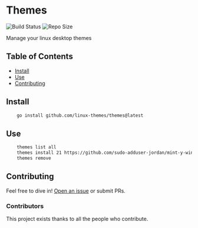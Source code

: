 # Themes

![Build Status](https://github.com/linux-themes/themes/actions/workflows/tests.yml/badge.svg)
![Repo Size](https://img.shields.io/github/repo-size/linux-themes/themes)

Manage your linux desktop themes

## Table of Contents

- [Install](#install)
- [Use](#use)
- [Contributing](#contributing)


## Install

```sh
	go install github.com/linux-themes/themes@latest
```

## Use

```sh
	themes list all
	themes install 21 https://github.com/sudo-adduser-jordan/mint-y-winx/raw/main/mint-y-winx.tar.xz
	themes remove 
```

## Contributing

Feel free to dive in! [Open an issue](https://github.com/RichardLitt/standard-readme/issues/new) or submit PRs.

### Contributors

This project exists thanks to all the people who contribute. 
<!-- <a href="https://github.com/RichardLitt/standard-readme/graphs/contributors"><img src="https://opencollective.com/standard-readme/contributors.svg?width=890&button=false" /></a> -->
